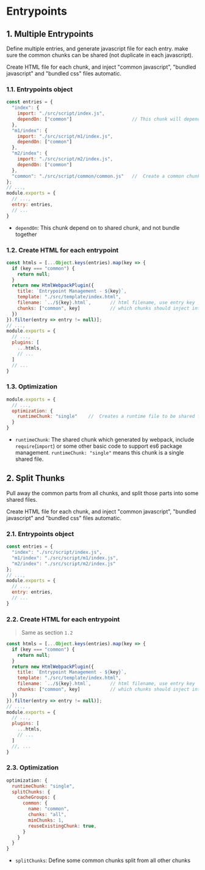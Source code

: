 # Entrypoints

## 1. Multiple Entrypoints

Define multiple entries, and generate javascript file for each entry. make sure the common chunks can be shared (not duplicate in each javascript).

Create HTML file for each chunk, and inject "common javascript", "bundled javascript" and "bundled css" files automatic.

### 1.1. Entrypoints object

```javascript
const entries = {
  "index": {
    import: "./src/script/index.js",
    dependOn: ["common"]                      // This chunk will depends on shared chunk
  },
  "m1/index": {
    import: "./src/script/m1/index.js",
    dependOn: ["common"]
  },
  "m2/index": {
    import: "./src/script/m2/index.js",
    dependOn: ["common"]
  },
  "common": "./src/script/common/common.js"   //  Create a common chunk will be shared in other chunks
};
// ...,
module.exports = {
  // ...,
  entry: entries,
  // ...
}
```

- `dependOn`: This chunk depend on to shared chunk, and not bundle together

### 1.2. Create HTML for each entrypoint

```javascript
const htmls = [...Object.keys(entries).map(key => {
  if (key === "common") {
    return null;
  }
  return new HtmlWebpackPlugin({
    title: `Entrypoint Management - ${key}`,
    template: "./src/template/index.html",
    filename: `../${key}.html`,       // html filename, use entry key
    chunks: ["common", key]           // which chunks should inject into the html (common chunk will be injected by default)
  })
}).filter(entry => entry != null)];
// ...,
module.exports = {
  // ...,
  plugins: [
    ...htmls,
    // ... 
  ]
  // ...
}
```

### 1.3. Optimization

```javascript
module.exports = {
  // ...,
  optimization: {
    runtimeChunk: "single"    //  Creates a runtime file to be shared for all generated chunks 
  }
}
```

- `runtimeChunk`: The shared chunk which generated by webpack, include `require`(`import`) or some other basic code to support es6 package management. `runtimeChunk: "single"` means this chunk is a single shared file.

## 2. Split Thunks

Pull away the common parts from all chunks, and split those parts into some shared files.

Create HTML file for each chunk, and inject "common javascript", "bundled javascript" and "bundled css" files automatic.

### 2.1. Entrypoints object

```javascript
const entries = {
  "index": "./src/script/index.js",
  "m1/index": "./src/script/m1/index.js",
  "m2/index": "./src/script/m2/index.js"
};
// ...,
module.exports = {
  // ...,
  entry: entries,
  // ...
}
```

### 2.2. Create HTML for each entrypoint

> Same as section `1.2`

```javascript
const htmls = [...Object.keys(entries).map(key => {
  if (key === "common") {
    return null;
  }
  return new HtmlWebpackPlugin({
    title: `Entrypoint Management - ${key}`,
    template: "./src/template/index.html",
    filename: `../${key}.html`,       // html filename, use entry key
    chunks: ["common", key]           // which chunks should inject into the html (common chunk will be injected by default)
  })
}).filter(entry => entry != null)];
// ...,
module.exports = {
  // ...,
  plugins: [
    ...htmls,
    // ... 
  ]
  //, ...
}
```

### 2.3. Optimization

```javascript
optimization: {
  runtimeChunk: "single",
  splitChunks: {
    cacheGroups: {
      common: {
        name: "common",
        chunks: "all",
        minChunks: 1,
        reuseExistingChunk: true,
      }
    }
  }
}
```

- `splitChunks`: Define some common chunks split from all other chunks

